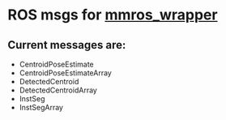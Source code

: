 # ROS msgs for [mmros_wrapper](https://github.com/larics/mmros_wrapper)

## Current messages are: 
- CentroidPoseEstimate
- CentroidPoseEstimateArray
- DetectedCentroid
- DetectedCentroidArray
- InstSeg
- InstSegArray


